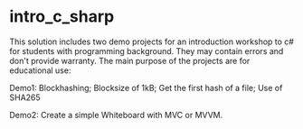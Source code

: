 # intro_c_sharp
This solution includes two demo projects for an introduction workshop to c# for students with programming background. They may contain errors and don't provide warranty. The main purpose of the projects are for educational use:

Demo1:
Blockhashing; Blocksize of 1kB; Get the first hash of a file; Use of SHA265

Demo2:
Create a simple Whiteboard with MVC or MVVM.
